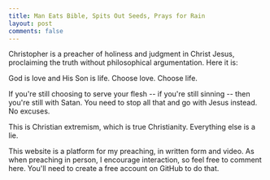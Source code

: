 ```yaml
---
title: Man Eats Bible, Spits Out Seeds, Prays for Rain
layout: post
comments: false
---
```


Christopher is a preacher of holiness and judgment in Christ Jesus, proclaiming the truth without philosophical argumentation. Here it is:

God is love and His Son is life. Choose love. Choose life.

If you're still choosing to serve your flesh -- if you're still sinning -- then you're still with Satan. You need to stop all that and go with Jesus instead. No excuses.

This is Christian extremism, which is true Christianity. Everything else is a lie.

This website is a platform for my preaching, in written form and video. As when preaching in person, I encourage interaction, so feel free to comment here. You'll need to create a free account on GitHub to do that.